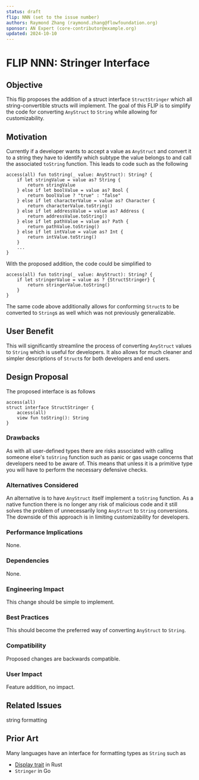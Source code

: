 ```yaml
---
status: draft 
flip: NNN (set to the issue number)
authors: Raymond Zhang (raymond.zhang@flowfoundation.org)
sponsor: AN Expert (core-contributor@example.org) 
updated: 2024-10-10
---
```


# FLIP NNN: Stringer Interface

## Objective

This flip proposes the addition of a struct interface `StructStringer` which all string-convertible structs will implement. The goal of this FLIP is to simplify the code for converting `AnyStruct` to `String` while allowing for customizability. 

## Motivation

Currently if a developer wants to accept a value as `AnyStruct` and convert it to a string they have to identify which subtype the value belongs to and call the associated `toString` function. This leads to code such as the following
```cadence
access(all) fun toString(_ value: AnyStruct): String? {
    if let stringValue = value as? String {
        return stringValue
    } else if let boolValue = value as? Bool {
        return boolValue ? "true" : "false"
    } else if let characterValue = value as? Character {
        return characterValue.toString()
    } else if let addressValue = value as? Address {
        return addressValue.toString()
    } else if let pathValue = value as? Path {
        return pathValue.toString()
    } else if let intValue = value as? Int {
        return intValue.toString()
    }
    ...
}
```
With the proposed addition, the code could be simplified to 
```cadence
access(all) fun toString(_ value: AnyStruct): String? {
    if let stringerValue = value as ? {StructStringer} {
        return stringerValue.toString()
    }
}
```
The same code above additionally allows for conforming `Struct`s to be converted to `String`s as well which was not previously generalizable.

## User Benefit

This will significantly streamline the process of converting `AnyStruct` values to `String` which is useful for developers. It also allows for much cleaner and simpler descriptions of `Struct`s for both developers and end users.

## Design Proposal

The proposed interface is as follows

```cadence
access(all) 
struct interface StructStringer {
    access(all)
    view fun toString(): String
}
```

### Drawbacks

As with all user-defined types there are risks associated with calling someone else's `toString` function such as panic or gas usage concerns that developers need to be aware of. This means that unless it is a primitive type you will have to perform the necessary defensive checks. 

### Alternatives Considered

An alternative is to have `AnyStruct` itself implement a `toString` function. As a native function there is no longer any risk of malicious code and it still solves the problem of unnecessarily long `AnyStruct` to `String` conversions. The downside of this approach is in limiting customizability for developers. 

### Performance Implications

None.

### Dependencies

None.

### Engineering Impact

This change should be simple to implement.

### Best Practices

This should become the preferred way of converting `AnyStruct` to `String`.

### Compatibility

Proposed changes are backwards compatible.

### User Impact

Feature addition, no impact.

## Related Issues

string formatting

## Prior Art

Many languages have an interface for formatting types as `String` such as

- [Display trait](https://doc.rust-lang.org/std/fmt/trait.Display.html) in Rust
- `Stringer` in Go

